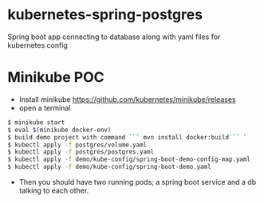 # kubernetes-spring-postgres
Spring boot app connecting to database along with yaml files for kubernetes config


# Minikube POC

  - Install minikube  https://github.com/kubernetes/minikube/releases
  - open a terminal  
``` sh
$ minikube start 
$ eval $(minikube docker-env) 
$ build demo project with command ``` mvn install docker:build``` `
$ kubectl apply -f postgres/volume.yaml
$ kubectl apply -f postgres/postgres.yaml
$ kubectl apply -f demo/kube-config/spring-boot-demo-config-map.yaml
$ kubectl apply -f demo/kube-config/spring-boot-demo.yaml
```
- Then you should have two running pods; a spring boot service and a db talking to each other.

